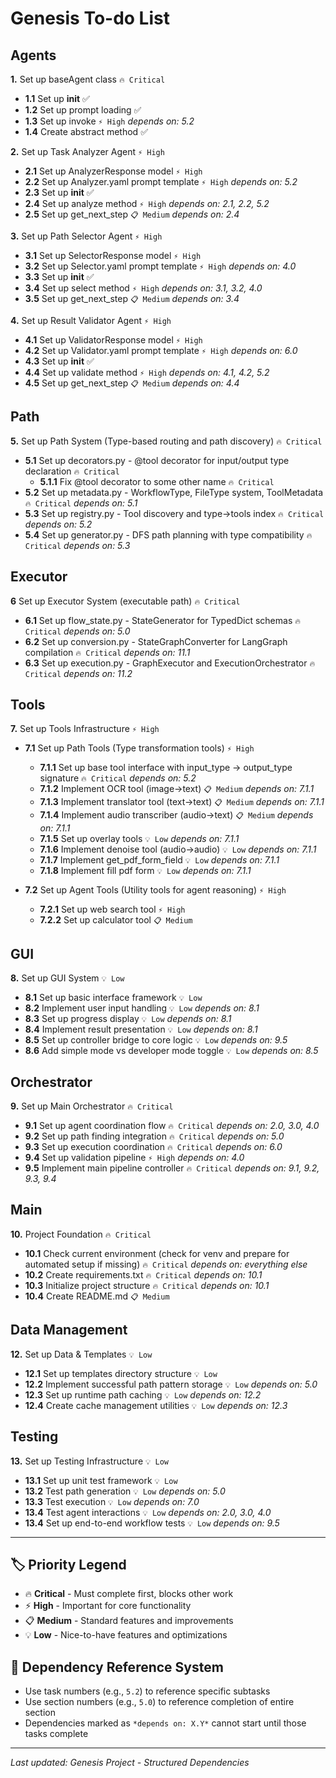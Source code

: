 # Genesis To-do List

## Agents
**1.** Set up baseAgent class `🔥 Critical`
- **1.1** Set up __init__ ✅
- **1.2** Set up prompt loading ✅
- **1.3** Set up invoke `⚡ High` *depends on: 5.2*
- **1.4** Create abstract method ✅

**2.** Set up Task Analyzer Agent `⚡ High`
- **2.1** Set up AnalyzerResponse model `⚡ High`
- **2.2** Set up Analyzer.yaml prompt template `⚡ High` *depends on: 5.2*
- **2.3** Set up __init__ ✅
- **2.4** Set up analyze method `⚡ High` *depends on: 2.1, 2.2, 5.2*
- **2.5** Set up get_next_step `📋 Medium` *depends on: 2.4*

**3.** Set up Path Selector Agent `⚡ High`
- **3.1** Set up SelectorResponse model `⚡ High`
- **3.2** Set up Selector.yaml prompt template `⚡ High` *depends on: 4.0*
- **3.3** Set up __init__ ✅
- **3.4** Set up select method `⚡ High` *depends on: 3.1, 3.2, 4.0*
- **3.5** Set up get_next_step `📋 Medium` *depends on: 3.4*

**4.** Set up Result Validator Agent `⚡ High`
- **4.1** Set up ValidatorResponse model `⚡ High`
- **4.2** Set up Validator.yaml prompt template `⚡ High` *depends on: 6.0*
- **4.3** Set up __init__ ✅
- **4.4** Set up validate method `⚡ High` *depends on: 4.1, 4.2, 5.2*
- **4.5** Set up get_next_step `📋 Medium` *depends on: 4.4*

## Path
**5.** Set up Path System (Type-based routing and path discovery) `🔥 Critical`
- **5.1** Set up decorators.py - @tool decorator for input/output type declaration `🔥 Critical`
    - **5.1.1** Fix @tool decorator to some other name `🔥 Critical`
- **5.2** Set up metadata.py - WorkflowType, FileType system, ToolMetadata `🔥 Critical` *depends on: 5.1*
- **5.3** Set up registry.py - Tool discovery and type→tools index `🔥 Critical` *depends on: 5.2*
- **5.4** Set up generator.py - DFS path planning with type compatibility `🔥 Critical` *depends on: 5.3*

## Executor
**6** Set up Executor System (executable path) `🔥 Critical`
- **6.1** Set up flow_state.py - StateGenerator for TypedDict schemas `🔥 Critical` *depends on: 5.0*
- **6.2** Set up conversion.py - StateGraphConverter for LangGraph compilation `🔥 Critical` *depends on: 11.1*
- **6.3** Set up execution.py - GraphExecutor and ExecutionOrchestrator `🔥 Critical` *depends on: 11.2*

## Tools
**7.** Set up Tools Infrastructure `⚡ High`
- **7.1** Set up Path Tools (Type transformation tools) `⚡ High`
  - **7.1.1** Set up base tool interface with input_type → output_type signature `🔥 Critical` *depends on: 5.2*
  - **7.1.2** Implement OCR tool (image→text) `📋 Medium` *depends on: 7.1.1*
  - **7.1.3** Implement translator tool (text→text) `📋 Medium` *depends on: 7.1.1*
  - **7.1.4** Implement audio transcriber (audio→text) `📋 Medium` *depends on: 7.1.1*
  - **7.1.5** Set up overlay tools `💡 Low` *depends on: 7.1.1*
  - **7.1.6** Implement denoise tool (audio→audio) `💡 Low` *depends on: 7.1.1*
  - **7.1.7** Implement get_pdf_form_field `💡 Low` *depends on: 7.1.1*
  - **7.1.8** Implement fill pdf form `💡 Low` *depends on: 7.1.1*

- **7.2** Set up Agent Tools (Utility tools for agent reasoning) `⚡ High`
  - **7.2.1** Set up web search tool `⚡ High`
  - **7.2.2** Set up calculator tool `📋 Medium`

## GUI
**8.** Set up GUI System `💡 Low`
- **8.1** Set up basic interface framework `💡 Low`
- **8.2** Implement user input handling `💡 Low` *depends on: 8.1*
- **8.3** Set up progress display `💡 Low` *depends on: 8.1*
- **8.4** Implement result presentation `💡 Low` *depends on: 8.1*
- **8.5** Set up controller bridge to core logic `💡 Low` *depends on: 9.5*
- **8.6** Add simple mode vs developer mode toggle `💡 Low` *depends on: 8.5*

## Orchestrator
**9.** Set up Main Orchestrator `🔥 Critical`
- **9.1** Set up agent coordination flow `🔥 Critical` *depends on: 2.0, 3.0, 4.0*
- **9.2** Set up path finding integration `🔥 Critical` *depends on: 5.0*
- **9.3** Set up execution coordination `🔥 Critical` *depends on: 6.0*
- **9.4** Set up validation pipeline `⚡ High` *depends on: 4.0*
- **9.5** Implement main pipeline controller `🔥 Critical` *depends on: 9.1, 9.2, 9.3, 9.4*

## Main
**10.** Project Foundation `🔥 Critical`
- **10.1** Check current environment (check for venv and prepare for automated setup if missing) `🔥 Critical` *depends on: everything else*
- **10.2** Create requirements.txt `🔥 Critical` *depends on: 10.1*
- **10.3** Initialize project structure `🔥 Critical` *depends on: 10.1*
- **10.4** Create README.md `📋 Medium`

## Data Management
**12.** Set up Data & Templates `💡 Low`
- **12.1** Set up templates directory structure `💡 Low`
- **12.2** Implement successful path pattern storage `💡 Low` *depends on: 5.0*
- **12.3** Set up runtime path caching `💡 Low` *depends on: 12.2*
- **12.4** Create cache management utilities `💡 Low` *depends on: 12.3*

## Testing
**13.** Set up Testing Infrastructure `💡 Low`
- **13.1** Set up unit test framework `💡 Low`
- **13.2** Test path generation `💡 Low` *depends on: 5.0*
- **13.3** Test execution `💡 Low` *depends on: 7.0*
- **13.4** Test agent interactions `💡 Low` *depends on: 2.0, 3.0, 4.0*
- **13.4** Set up end-to-end workflow tests `💡 Low` *depends on: 9.5*

---

## 🏷️ Priority Legend
- 🔥 **Critical** - Must complete first, blocks other work
- ⚡ **High** - Important for core functionality
- 📋 **Medium** - Standard features and improvements  
- 💡 **Low** - Nice-to-have features and optimizations

## 🔗 Dependency Reference System
- Use task numbers (e.g., `5.2`) to reference specific subtasks
- Use section numbers (e.g., `5.0`) to reference completion of entire section
- Dependencies marked as `*depends on: X.Y*` cannot start until those tasks complete

---
*Last updated: Genesis Project - Structured Dependencies*